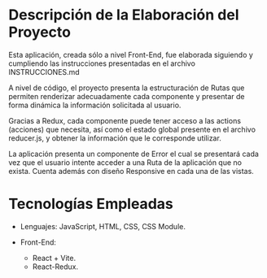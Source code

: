 # Descripción de la Elaboración del Proyecto

Esta aplicación, creada sólo a nivel Front-End, fue elaborada siguiendo y cumpliendo las instrucciones presentadas en el archivo INSTRUCCIONES.md 

A nivel de código, el proyecto presenta la estructuración de Rutas que permiten renderizar adecuadamente cada componente y presentar de forma dinámica la información solicitada al usuario. 

Gracias a Redux, cada componente puede tener acceso a las actions (acciones) que necesita, así como el estado global presente en el archivo reducer.js, y obtener la información que le corresponde utilizar.

La aplicación presenta un componente de Error el cual se presentará cada vez que el usuario intente acceder a una Ruta de la aplicación que no exista. Cuenta además con diseño Responsive en cada una de las vistas.

# Tecnologías Empleadas

* Lenguajes: JavaScript, HTML, CSS, CSS Module.

* Front-End: 
    * React + Vite.
    * React-Redux.
